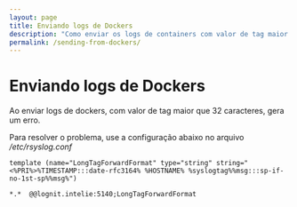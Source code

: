 ```yaml
---
layout: page
title: Enviando logs de Dockers
description: "Como enviar os logs de containers com valor de tag maior que 32 caracteres"
permalink: /sending-from-dockers/
---
```


# Enviando logs de Dockers

Ao enviar logs de dockers, com valor de tag maior que 32 caracteres, gera um erro.

Para resolver o problema, use a configuração abaixo no arquivo */etc/rsyslog.conf*

    template (name="LongTagForwardFormat" type="string" string="<%PRI%>%TIMESTAMP:::date-rfc3164% %HOSTNAME% %syslogtag%%msg:::sp-if-no-1st-sp%%msg%")

    *.*  @@lognit.intelie:5140;LongTagForwardFormat